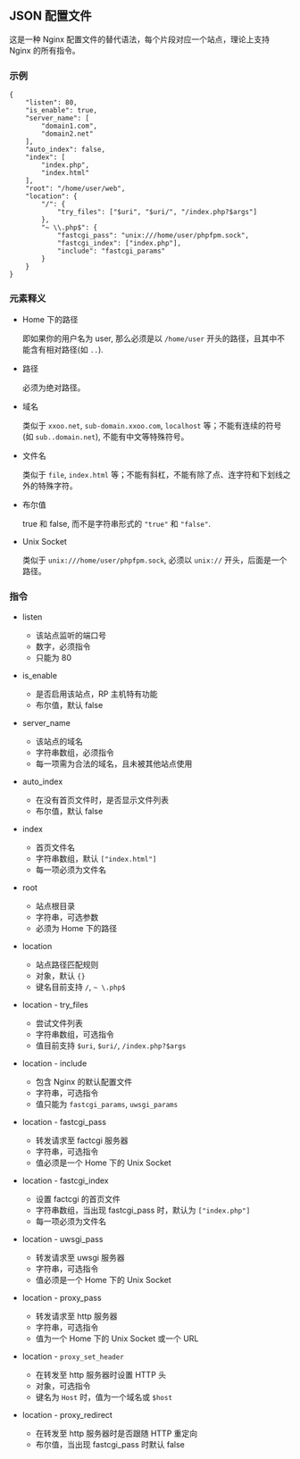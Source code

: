 ## JSON 配置文件
这是一种 Nginx 配置文件的替代语法，每个片段对应一个站点，理论上支持 Nginx 的所有指令。

### 示例

    {
        "listen": 80,
        "is_enable": true,
        "server_name": [
            "domain1.com",
            "domain2.net"
        ],
        "auto_index": false,
        "index": [
            "index.php",
            "index.html"
        ],
        "root": "/home/user/web",
        "location": {
            "/": {
                "try_files": ["$uri", "$uri/", "/index.php?$args"]
            },
            "~ \\.php$": {
                "fastcgi_pass": "unix:///home/user/phpfpm.sock",
                "fastcgi_index": ["index.php"],
                "include": "fastcgi_params"
            }
        }
    }

### 元素释义

* Home 下的路径

    即如果你的用户名为 user, 那么必须是以 `/home/user` 开头的路径，且其中不能含有相对路径(如 `..`).
    
* 路径

    必须为绝对路径。
    
* 域名

    类似于 `xxoo.net`, `sub-domain.xxoo.com`, `localhost` 等；不能有连续的符号(如 `sub..domain.net`), 不能有中文等特殊符号。
    
* 文件名

    类似于 `file`, `index.html` 等；不能有斜杠，不能有除了点、连字符和下划线之外的特殊字符。
    
* 布尔值

    true 和 false, 而不是字符串形式的 `"true"` 和 `"false"`.
    
* Unix Socket

    类似于 `unix:///home/user/phpfpm.sock`, 必须以 `unix://` 开头，后面是一个路径。
    
### 指令

* listen

    * 该站点监听的端口号
    * 数字，必须指令
    * 只能为 80
    
* is_enable

    * 是否启用该站点，RP 主机特有功能
    * 布尔值，默认 false
    
* server_name
    
    * 该站点的域名
    * 字符串数组，必须指令
    * 每一项需为合法的域名，且未被其他站点使用
    
* auto_index

    * 在没有首页文件时，是否显示文件列表
    * 布尔值，默认 false
    
* index

    * 首页文件名
    * 字符串数组，默认 `["index.html"]`
    * 每一项必须为文件名
    
* root

    * 站点根目录
    * 字符串，可选参数
    * 必须为 Home 下的路径
    
* location

    * 站点路径匹配规则
    * 对象，默认 `{}`
    * 键名目前支持 `/`, `~ \.php$`
    
* location - try_files
    
    * 尝试文件列表
    * 字符串数组，可选指令
    * 值目前支持 `$uri`, `$uri/`, `/index.php?$args`

* location - include

    * 包含 Nginx 的默认配置文件
    * 字符串，可选指令
    * 值只能为 `fastcgi_params`, `uwsgi_params`
    
* location - fastcgi_pass

    * 转发请求至 factcgi 服务器
    * 字符串，可选指令
    * 值必须是一个 Home 下的 Unix Socket
    
* location - fastcgi_index

    * 设置 factcgi 的首页文件
    * 字符串数组，当出现 fastcgi_pass 时，默认为 `["index.php"]`
    * 每一项必须为文件名

* location - uwsgi_pass

    * 转发请求至 uwsgi 服务器
    * 字符串，可选指令
    * 值必须是一个 Home 下的 Unix Socket
    
* location - proxy_pass

    * 转发请求至 http 服务器
    * 字符串，可选指令
    * 值为一个 Home 下的 Unix Socket 或一个 URL
    
* location - `proxy_set_header`

    * 在转发至 http 服务器时设置 HTTP 头
    * 对象，可选指令
    * 键名为 `Host` 时，值为一个域名或 `$host`
    
* location - proxy_redirect

    * 在转发至 http 服务器时是否跟随 HTTP 重定向
    * 布尔值，当出现 fastcgi_pass 时默认 false
